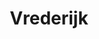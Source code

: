 ---
id: 49
title: Vrederijk
description: 'Vrederijk is moslim, neo-Kaninefaat, vader, traditionalist en reactionair.'
keyword: Schijnzelfstandige
pseudonym: true
image: avatar.webp
---